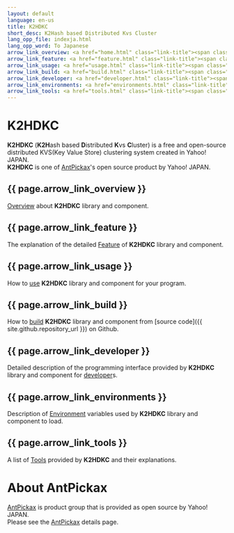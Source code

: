```yaml
---
layout: default
language: en-us
title: K2HDKC
short_desc: K2Hash based Distributed Kvs Cluster
lang_opp_file: indexja.html
lang_opp_word: To Japanese
arrow_link_overview: <a href="home.html" class="link-title"><span class="arrow-base link-arrow-right"></span>Overview</a>
arrow_link_feature: <a href="feature.html" class="link-title"><span class="arrow-base link-arrow-right"></span>Features</a>
arrow_link_usage: <a href="usage.html" class="link-title"><span class="arrow-base link-arrow-right"></span>Usage</a>
arrow_link_build: <a href="build.html" class="link-title"><span class="arrow-base link-arrow-right"></span>Build</a>
arrow_link_developer: <a href="developer.html" class="link-title"><span class="arrow-base link-arrow-right"></span>Developer</a>
arrow_link_environments: <a href="environments.html" class="link-title"><span class="arrow-base link-arrow-right"></span>Environments</a>
arrow_link_tools: <a href="tools.html" class="link-title"><span class="arrow-base link-arrow-right"></span>Tools</a>
---
```


# **K2HDKC**
**K2HDKC** (**K2H**ash based **D**istributed **K**vs **C**luster) is a free and open-source distributed KVS(Key Value Store) clustering system created in Yahoo! JAPAN.  
**K2HDKC** is one of [AntPickax](https://antpick.ax/)'s open source product by Yahoo! JAPAN.

## {{ page.arrow_link_overview }}
[Overview](home.html) about **K2HDKC** library and component.

## {{ page.arrow_link_feature }}
The explanation of the detailed [Feature](feature.html) of **K2HDKC** library and component.

## {{ page.arrow_link_usage }}
How to [use](usage.html) **K2HDKC** library and component for your program.

## {{ page.arrow_link_build }}
How to [build](build.html) **K2HDKC** library and component from [source code]({{ site.github.repository_url }}) on Github.

## {{ page.arrow_link_developer }}
Detailed description of the programming interface provided by **K2HDKC** library and component for [developer](developer.html)s.

## {{ page.arrow_link_environments }}
Description of [Environment](environments.html) variables used by **K2HDKC** library and component to load.

## {{ page.arrow_link_tools }}
A list of [Tools](tools.html) provided by **K2HDKC** and their explanations.

# **About AntPickax**
[AntPickax](https://antpick.ax/) is product group that is provided as open source by Yahoo! JAPAN.  
Please see the [AntPickax](https://antpick.ax/) details page.

